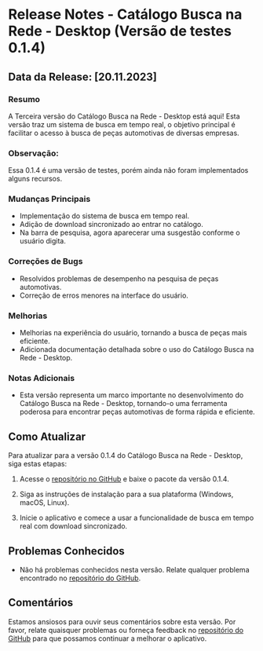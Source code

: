 # Release Notes - Catálogo Busca na Rede - Desktop (Versão de testes 0.1.4)

## Data da Release: [20.11.2023]

### Resumo
A Terceira versão do Catálogo Busca na Rede - Desktop está aqui! Esta versão traz um sistema de busca em tempo real, o objetivo principal é facilitar o acesso à busca de peças automotivas de diversas empresas.

### Observação:
  Essa 0.1.4 é uma versão de testes, porém ainda não foram implementados alguns recursos.

### Mudanças Principais
- Implementação do sistema de busca em tempo real.
- Adição de download sincronizado ao entrar no catálogo.
- Na barra de pesquisa, agora aparecerar uma susgestão conforme o usuário digita.

### Correções de Bugs
- Resolvidos problemas de desempenho na pesquisa de peças automotivas.
- Correção de erros menores na interface do usuário.

### Melhorias
- Melhorias na experiência do usuário, tornando a busca de peças mais eficiente.
- Adicionada documentação detalhada sobre o uso do Catálogo Busca na Rede - Desktop.

### Notas Adicionais
- Esta versão representa um marco importante no desenvolvimento do Catálogo Busca na Rede - Desktop, tornando-o uma ferramenta poderosa para encontrar peças automotivas de forma rápida e eficiente.

## Como Atualizar
Para atualizar para a versão 0.1.4 do Catálogo Busca na Rede - Desktop, siga estas etapas:

1. Acesse o [repositório no GitHub](URL) e baixe o pacote da versão 0.1.4.

2. Siga as instruções de instalação para a sua plataforma (Windows, macOS, Linux).

3. Inicie o aplicativo e comece a usar a funcionalidade de busca em tempo real com download sincronizado.

## Problemas Conhecidos
- Não há problemas conhecidos nesta versão. Relate qualquer problema encontrado no [repositório do GitHub](URL).

## Comentários
Estamos ansiosos para ouvir seus comentários sobre esta versão. Por favor, relate quaisquer problemas ou forneça feedback no [repositório do GitHub](URL) para que possamos continuar a melhorar o aplicativo.
